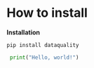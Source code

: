 # How to install

**Installation**

`pip install dataquality`

```python
 print("Hello, world!")
```
